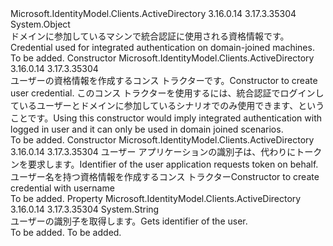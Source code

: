 <Type Name="UserCredential" FullName="Microsoft.IdentityModel.Clients.ActiveDirectory.UserCredential">
  <TypeSignature Language="C#" Value="public class UserCredential" />
  <TypeSignature Language="ILAsm" Value=".class public auto ansi beforefieldinit UserCredential extends System.Object" />
  <TypeSignature Language="DocId" Value="T:Microsoft.IdentityModel.Clients.ActiveDirectory.UserCredential" />
  <TypeSignature Language="VB.NET" Value="Public Class UserCredential" />
  <TypeSignature Language="F#" Value="type UserCredential = class" />
  <AssemblyInfo>
    <AssemblyName>Microsoft.IdentityModel.Clients.ActiveDirectory</AssemblyName>
    <AssemblyVersion>3.16.0.14</AssemblyVersion>
    <AssemblyVersion>3.17.3.35304</AssemblyVersion>
  </AssemblyInfo>
  <Base>
    <BaseTypeName>System.Object</BaseTypeName>
  </Base>
  <Interfaces />
  <Docs>
    <summary>
            <span data-ttu-id="09f5b-101">ドメインに参加しているマシンで統合認証に使用される資格情報です。</span><span class="sxs-lookup"><span data-stu-id="09f5b-101">Credential used for integrated authentication on domain-joined machines.</span></span>
            </summary>
    <remarks>To be added.</remarks>
  </Docs>
  <Members>
    <Member MemberName=".ctor">
      <MemberSignature Language="C#" Value="public UserCredential ();" />
      <MemberSignature Language="ILAsm" Value=".method public hidebysig specialname rtspecialname instance void .ctor() cil managed" />
      <MemberSignature Language="DocId" Value="M:Microsoft.IdentityModel.Clients.ActiveDirectory.UserCredential.#ctor" />
      <MemberSignature Language="VB.NET" Value="Public Sub New ()" />
      <MemberType>Constructor</MemberType>
      <AssemblyInfo>
        <AssemblyName>Microsoft.IdentityModel.Clients.ActiveDirectory</AssemblyName>
        <AssemblyVersion>3.16.0.14</AssemblyVersion>
        <AssemblyVersion>3.17.3.35304</AssemblyVersion>
      </AssemblyInfo>
      <Parameters />
      <Docs>
        <summary>
            <span data-ttu-id="09f5b-102">ユーザーの資格情報を作成するコンス トラクターです。</span><span class="sxs-lookup"><span data-stu-id="09f5b-102">Constructor to create user credential.</span></span> <span data-ttu-id="09f5b-103">このコンス トラクターを使用するには、統合認証でログインしているユーザーとドメインに参加しているシナリオでのみ使用できます、ということです。</span><span class="sxs-lookup"><span data-stu-id="09f5b-103">Using this constructor would imply integrated authentication with logged in user and it can only be used in domain joined scenarios.</span></span>
            </summary>
        <remarks>To be added.</remarks>
      </Docs>
    </Member>
    <Member MemberName=".ctor">
      <MemberSignature Language="C#" Value="public UserCredential (string userName);" />
      <MemberSignature Language="ILAsm" Value=".method public hidebysig specialname rtspecialname instance void .ctor(string userName) cil managed" />
      <MemberSignature Language="DocId" Value="M:Microsoft.IdentityModel.Clients.ActiveDirectory.UserCredential.#ctor(System.String)" />
      <MemberSignature Language="VB.NET" Value="Public Sub New (userName As String)" />
      <MemberSignature Language="F#" Value="new Microsoft.IdentityModel.Clients.ActiveDirectory.UserCredential : string -&gt; Microsoft.IdentityModel.Clients.ActiveDirectory.UserCredential" Usage="new Microsoft.IdentityModel.Clients.ActiveDirectory.UserCredential userName" />
      <MemberType>Constructor</MemberType>
      <AssemblyInfo>
        <AssemblyName>Microsoft.IdentityModel.Clients.ActiveDirectory</AssemblyName>
        <AssemblyVersion>3.16.0.14</AssemblyVersion>
        <AssemblyVersion>3.17.3.35304</AssemblyVersion>
      </AssemblyInfo>
      <Parameters>
        <Parameter Name="userName" Type="System.String" />
      </Parameters>
      <Docs>
        <param name="userName"><span data-ttu-id="09f5b-104">ユーザー アプリケーションの識別子は、代わりにトークンを要求します。</span><span class="sxs-lookup"><span data-stu-id="09f5b-104">Identifier of the user application requests token on behalf.</span></span></param>
        <summary>
            <span data-ttu-id="09f5b-105">ユーザー名を持つ資格情報を作成するコンス トラクター</span><span class="sxs-lookup"><span data-stu-id="09f5b-105">Constructor to create credential with username</span></span>
            </summary>
        <remarks>To be added.</remarks>
      </Docs>
    </Member>
    <Member MemberName="UserName">
      <MemberSignature Language="C#" Value="public string UserName { get; }" />
      <MemberSignature Language="ILAsm" Value=".property instance string UserName" />
      <MemberSignature Language="DocId" Value="P:Microsoft.IdentityModel.Clients.ActiveDirectory.UserCredential.UserName" />
      <MemberSignature Language="VB.NET" Value="Public ReadOnly Property UserName As String" />
      <MemberSignature Language="F#" Value="member this.UserName : string" Usage="Microsoft.IdentityModel.Clients.ActiveDirectory.UserCredential.UserName" />
      <MemberType>Property</MemberType>
      <AssemblyInfo>
        <AssemblyName>Microsoft.IdentityModel.Clients.ActiveDirectory</AssemblyName>
        <AssemblyVersion>3.16.0.14</AssemblyVersion>
        <AssemblyVersion>3.17.3.35304</AssemblyVersion>
      </AssemblyInfo>
      <ReturnValue>
        <ReturnType>System.String</ReturnType>
      </ReturnValue>
      <Docs>
        <summary>
            <span data-ttu-id="09f5b-106">ユーザーの識別子を取得します。</span><span class="sxs-lookup"><span data-stu-id="09f5b-106">Gets identifier of the user.</span></span>
            </summary>
        <value>To be added.</value>
        <remarks>To be added.</remarks>
      </Docs>
    </Member>
  </Members>
</Type>